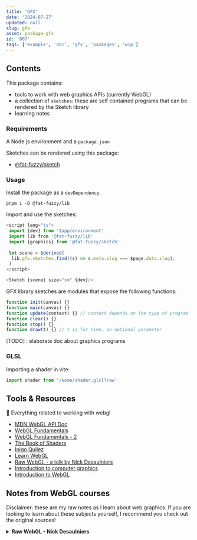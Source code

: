 ```yaml
---
title: 'GFX'
date: '2024-07-27'
updated: null
slug: gfx
asset: package-gfx
id: '007'
tags: ['example', 'doc', 'gfx', 'packages', 'wip']
---
```


## Contents

This package contains:

- tools to work with web graphics APIs (currently WebGL)
- a collection of `sketches`: these are self contained programs that can be rendered by the Sketch library
- learning notes

### Requirements

A Node.js environment and a `package.json`

Sketches can be rendered using this package:

- [@fat-fuzzy/sketch](https://github.com/fat-fuzzy/rocks/tree/main/packages/sketch)

### Usage

Install the package as a `devDependency`:

```shell
pnpm i -D @fat-fuzzy/lib
```

Import and use the sketches:

```js
<script lang="ts">
 import {dev} from '$app/environment'
 import lib from '@fat-fuzzy/lib'
 import {graphics} from '@fat-fuzzy/sketch'
  
 let scene = $derived(
  lib.gfx.sketches.find((s) => s.meta.slug === $page.data.slug),
 )
</script>

<Sketch {scene} size="sm" {dev}/>
```

GFX library sketches are modules that expose the following functions:

```js
function init(canvas) {}
function main(canvas) {}
function update(context) {} // context depends on the type of program
function clear() {}
function stop() {}
function draw(t) {} // t is for time, an optional parameter
```

[TODO] : elaborate doc about graphics programs

### GLSL

Importing a shader in vite:

```js
import shader from '/some/shader.glsl?raw'
```

## Tools & Resources

👾 Everything related to working with webgl

- [MDN WebGL API Doc](https://developer.mozilla.org/en-US/docs/Web/API/WebGL_API)
- [WebGL Fundamentals](https://webglfundamentals.org/)
- [WebGL Fundamentals - 2](https://webgl2fundamentals.org/)
- [The Book of Shaders](https://thebookofshaders.com/)
- [Inigo Quilez](https://iquilezles.org/)
- [Learn WebGL](https://learnwebgl.brown37.net/index.html)
- [Raw WebGL - a talk by Nick Desaulniers](https://www.youtube.com/watch?v=H4c8t6myAWU)
- [Introduction to computer graphics](https://math.hws.edu/graphicsbook/index.html)
- [Introduction to WebGL](https://dev.opera.com/articles/introduction-to-webgl-part-1/)

## Notes from WebGL courses

Disclaimer: these are my raw notes as I learn about web graphics.
If you are looking to learn about these subjects yourself, I recommend you check out the original sources!

<details>
<summary><b>Raw WebGL - Nick Desaulniers</b></summary>

**Src:** [YouTube Video](https://www.youtube.com/watch?v=H4c8t6myAWU)

**Slides:** [Slides](https://nickdesaulniers.github.io/RawWebGL/#/)

A webGL app consists of three types of assets

- shaders
  - vertex
  - fragment
- buffers (arrays of moving data)
  - camera position
  - light position
  - color
  - generic data
- textures: bitmap mapped to a mesh=model
  - images
  - video

### Glossary

**Samples** (sampling = reduction of continuous signal to discrete signal)

- sound
- images = sampling (analog to digital)

**Fragment** pixel data generated during rasterisation process. It contains info on:

- color
- depth
- value
- texture coordinates
- ...

**Frame** Individual still image out of a moving picture, displayed during `displayAnimationFrame`

**Shading** Modeling 2D pixel information from 3D data

**Material** Description of how a surface reacts to light

**Shaders** Programs that come in pairs and that describe how pixels should display on any given frame by running massively in parallel in the GPU

- a vertex shader can feed into a fragment shader
- they can be mixed as long as the outputs of one match the inputs of the other
- apparently the are like Mr Potato head:- I can re-use shaders that i wrote before and mix them with other shaders
- Vertex shaders : run once for every vertex
- Fragment shader: run once for every fragment, color values are interpolated between fragments

### Field of View

Viewing space in the shape of a Frustum beyond which objects get culled=dropped

Clipping planes of a Frustum:

- near clipping plane
- far clipping plane
- top clipping plane
- bottom clipping plane
- right clipping plane
- left clipping plane

### Coordinate systems

#### Canvas 3D

A `2*2*2` cube:

- x=[-1, 1]
- y=[-1, 1]
- z=[-1, 1]

Anything drawn outside the coordinate system gets culled

Physical representation of origin:

- right hand:
  - index up = +y
  - thumb out = +x
  - middle in = +z

#### Textures

`st` or `uv`

Same coordinate system as Canvas 3D, without the `z`.

- [1, 1] = top right corner

BUT: bitmaps store vertical data in reverse: we need to flip the `y` coordinates data to use it

### GLSL Types

Uniforms and Attributes are shader inputs

#### Uniforms

- inputs for vertex & fragment shaders
- same for all vertices & fragments

#### Attributes

- inputs for vertex shaders
- unique per vertex

#### Varyings

Communication channel between shaders: vertex shader feeds into fragment shader:

- vertex output
- fragment input

### Running a program

1. Get WebGL context from a canvas
1. Clear the canvas
1. [...write shaders]
   1. vertex shaders
      - objective = assign values to `gl_Position`
      - optional objective = assign values to `gl_PointSize` (if we are drawing points)
   1. fragment shaders
      - must specify resolution of floating point math (targets mobile device support - not best webgl support (?))
      - objective = assign values to uniform `gl_FragColor`
1. Grab shaders: compile shaders into a program
   - write a helper function to compile (will re-use)

### Perspective

1. **Model matrix** matrix of transformations of model relative to its original coordinates (scale, rotation, translation)
1. **View matrix** describes position of the viewer, where the viewer is looking and direction of where "up" is located
1. **Projection matrix** Describes the viewing angle, aspect ratio and near and far clipping planes of viewing frustum: points farther away get smaller

### Drawing modes

`gl.drawArrays(mode, start, numVertices)` can take:

- `gl.POINTS`
- `gl.LINES`
- `gl.LINE_STRIP`
- `gl.LINE_LOOP`
- `gl.TRIANGLES`
- `gl.TRIANGLE_STRIP`
- `gl.TRIANGLE_FAN`

</details>
